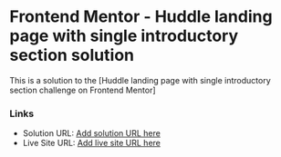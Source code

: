 # Frontend Mentor - Huddle landing page with single introductory section solution

This is a solution to the [Huddle landing page with single introductory section challenge on Frontend Mentor]

### Links 

- Solution URL: [Add solution URL here](https://your-solution-url.com)
- Live Site URL: [Add live site URL here](https://your-live-site-url.com) 


